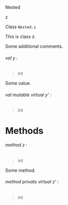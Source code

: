 Nested

z

Class `Nested.z`

This is class z.

Some additional comments.

<a id="val-y"></a>

###### val y :

> int

Some value.

<a id="val-y'"></a>

###### val mutable virtual y' :

> int

# Methods

<a id="method-z"></a>

###### method z :

> int

Some method.

<a id="method-z'"></a>

###### method private virtual z' :

> int
